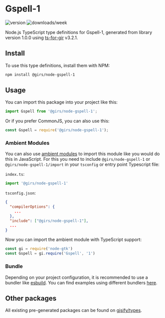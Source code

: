 
# Gspell-1

![version](https://img.shields.io/npm/v/@girs/node-gspell-1)
![downloads/week](https://img.shields.io/npm/dw/@girs/node-gspell-1)


Node.js TypeScript type definitions for Gspell-1, generated from library version 1.0.0 using [ts-for-gir](https://github.com/gjsify/ts-for-gir) v3.2.1.


## Install

To use this type definitions, install them with NPM:
```bash
npm install @girs/node-gspell-1
```

## Usage

You can import this package into your project like this:
```ts
import Gspell from '@girs/node-gspell-1';
```

Or if you prefer CommonJS, you can also use this:
```ts
const Gspell = require('@girs/node-gspell-1');
```

### Ambient Modules

You can also use [ambient modules](https://github.com/gjsify/ts-for-gir/tree/main/packages/cli#ambient-modules) to import this module like you would do this in JavaScript.
For this you need to include `@girs/node-gspell-1` or `@girs/node-gspell-1/import` in your `tsconfig` or entry point Typescript file:

`index.ts`:
```ts
import '@girs/node-gspell-1'
```

`tsconfig.json`:
```json
{
  "compilerOptions": {
    ...
  },
  "include": ["@girs/node-gspell-1"],
  ...
}
```

Now you can import the ambient module with TypeScript support: 

```ts
const gi = require('node-gtk')
const Gspell = gi.require('Gspell', '1')
```


### Bundle

Depending on your project configuration, it is recommended to use a bundler like [esbuild](https://esbuild.github.io/). You can find examples using different bundlers [here](https://github.com/gjsify/ts-for-gir/tree/main/examples).

## Other packages

All existing pre-generated packages can be found on [gjsify/types](https://github.com/gjsify/types).

